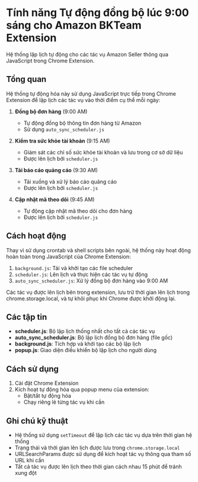 # Tính năng Tự động đồng bộ lúc 9:00 sáng cho Amazon BKTeam Extension

Hệ thống lập lịch tự động cho các tác vụ Amazon Seller thông qua JavaScript trong Chrome Extension.

## Tổng quan

Hệ thống tự động hóa này sử dụng JavaScript trực tiếp trong Chrome Extension để lập lịch các tác vụ vào thời điểm cụ thể mỗi ngày:

1. **Đồng bộ đơn hàng** (9:00 AM)
   - Tự động đồng bộ thông tin đơn hàng từ Amazon
   - Sử dụng `auto_sync_scheduler.js`

2. **Kiểm tra sức khỏe tài khoản** (9:15 AM)
   - Giám sát các chỉ số sức khỏe tài khoản và lưu trong cơ sở dữ liệu
   - Được lên lịch bởi `scheduler.js`

3. **Tải báo cáo quảng cáo** (9:30 AM)
   - Tải xuống và xử lý báo cáo quảng cáo
   - Được lên lịch bởi `scheduler.js`

4. **Cập nhật mã theo dõi** (9:45 AM)
   - Tự động cập nhật mã theo dõi cho đơn hàng
   - Được lên lịch bởi `scheduler.js`

## Cách hoạt động

Thay vì sử dụng crontab và shell scripts bên ngoài, hệ thống này hoạt động hoàn toàn trong JavaScript của Chrome Extension:

1. `background.js`: Tải và khởi tạo các file scheduler
2. `scheduler.js`: Lên lịch và thực hiện các tác vụ tự động
3. `auto_sync_scheduler.js`: Xử lý đồng bộ đơn hàng vào 9:00 AM

Các tác vụ được lên lịch bên trong extension, lưu trữ thời gian lên lịch trong chrome.storage.local, và tự khôi phục khi Chrome được khởi động lại.

## Các tập tin

- **scheduler.js**: Bộ lập lịch thống nhất cho tất cả các tác vụ
- **auto_sync_scheduler.js**: Bộ lập lịch đồng bộ đơn hàng (file gốc)
- **background.js**: Tích hợp và khởi tạo các bộ lập lịch
- **popup.js**: Giao diện điều khiển bộ lập lịch cho người dùng


## Cách sử dụng

1. Cài đặt Chrome Extension
2. Kích hoạt tự động hóa qua popup menu của extension:
   - Bật/tắt tự động hóa
   - Chạy riêng lẻ từng tác vụ khi cần

## Ghi chú kỹ thuật

- Hệ thống sử dụng `setTimeout` để lập lịch các tác vụ dựa trên thời gian hệ thống
- Trạng thái và thời gian lên lịch được lưu trong `chrome.storage.local`
- URLSearchParams được sử dụng để kích hoạt tác vụ thông qua tham số URL khi cần
- Tất cả tác vụ được lên lịch theo thời gian cách nhau 15 phút để tránh xung đột 
